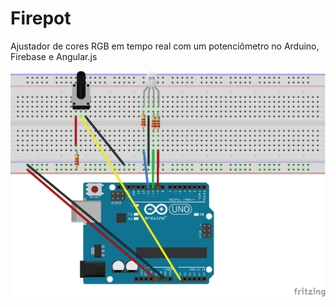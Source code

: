 Firepot
=======

Ajustador de cores RGB em tempo real com um potenciômetro no Arduino, Firebase e Angular.js

![firepot](firepot.png)